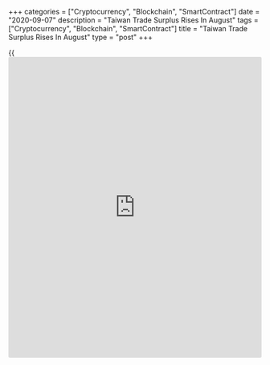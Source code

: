 +++
categories = ["Cryptocurrency", "Blockchain", "SmartContract"]
date = "2020-09-07"
description = "Taiwan Trade Surplus Rises In August"
tags = ["Cryptocurrency", "Blockchain", "SmartContract"]
title = "Taiwan Trade Surplus Rises In August"
type = "post"
+++

{{<iframe id="large-banner" src="https://www.bounty.group/#slide=19.0" width="100%" height="600" scrolling="no" style="border: 0px solid rgb(216, 221, 230); border-radius: 3px;">}}

Taiwan's trade surplus increased in August as both exports and imports
rose strongly, figures from the Ministry of Finance showed on Monday.

The trade surplus increased to US$6.466 billion in August from US$6.012
billion last year. Economists had expected a surplus of $5.80 billion.
In July, the trade surplus was $5.369 billion.

Exports rose 8.3 percent year-on-year in August, following a 0.4 percent
rise in July. Economists had expected a rose 1.6 percent.

Imports grew 8.5 percent annually in August, after a 6.8 decrease in the
preceding month. Economists had forecast a rise of 0.7 percent.

Exports of parts of electronic products, information, communication and
audio-video products grew in August, while those of base metals and
related products, machinery, plastics and rubber, and related articles
declined.

Imports of parts of electronic product, machinery, chemicals,
information, communication and audio-video products gained in August,
while those of mineral products decreased.

Exports to Mainland China and Hong Kong and U.S.A. increased, while
shipments to ASEAN, Japan and Europe declined in July.

In the January to August period, exports rose 1.5 percent, while imports
fell 0.1 percent from a year ago.

For comments and feedback [contact](https://www.playgroundfx.com/contact/): editorial@rtt[news](https://www.letsplayfx.com/blog/forex-news-website/).com

[Economic News][1]

 **What parts of the world are seeing the best (and worst) economic
performances lately? Click[here][2] to check out our [Econ Scorecard][2]
and find out! See up-to-the-moment [ranking](https://www.playgroundfx.com/blog/crypto-exchange-ranking/)s for the best and worst
performers in [GDP][3], [unemployment rate][4], [inflation][2] and much
more.**

   1. www.rtt[news](https://www.letsplayfx.com/blog/forex-news-website/).com/Content/EconomicNews.aspx
   2. www.rtt[news](https://www.letsplayfx.com/blog/forex-news-website/).com/economic-scorecard/world-rank/CPI/highest-performance.aspx
   3. www.rtt[news](https://www.letsplayfx.com/blog/forex-news-website/).com/economic-scorecard/world-rank/GDP/highest-performance.aspx
   4. www.rtt[news](https://www.letsplayfx.com/blog/forex-news-website/).com/economic-scorecard/world-rank/unemployment-rate/lowest-performance.aspx